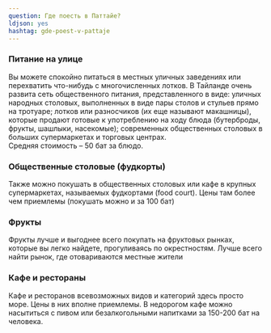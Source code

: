 ```yaml
---
question: Где поесть в Паттайе?
ldjson: yes
hashtag: gde-poest-v-pattaje
---
```


### Питание на улице

Вы можете спокойно питаться в местных уличных заведениях или перехватить что-нибудь с многочисленных лотков. В Тайланде очень развита сеть общественного питания, представленного в виде: уличных народных столовых, выполненных в виде пары столов и стульев прямо на тротуаре; лотков или разносчиков (их еще называют макашницы), которые продают готовые к употреблению на ходу блюда (бутерброды, фрукты, шашлыки, насекомые); современных общественных столовых в больших супермаркетах и торговых центрах.   
Средняя стоимость – 50 бат за блюдо.

###  Общественные столовые (фудкорты) 

Также можно покушать в общественных столовых или кафе в крупных супермаркетах, называемых фудкортами (food court). Цены там более чем приемлемы (покушать можно и за 100 бат)

###  Фрукты 

 Фрукты лучше и выгоднее всего покупать на фруктовых рынках, которые вы легко найдете, прогуливаясь по окрестностям. Лучше всего найти рынок, где отовариваются местные жители

### Кафе и рестораны

Кафе и ресторанов всевозможных видов и категорий здесь просто море. Цены в них вполне приемлемы. В недорогом кафе можно насытиться с пивом или безалкогольными напитками за 150-200 бат на человека.
